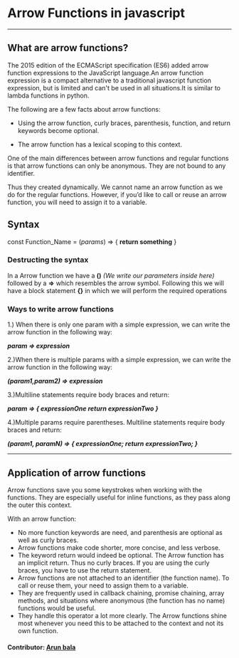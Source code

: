 # Arrow Functions in javascript
<hr>

## What are arrow functions?

The 2015 edition of the ECMAScript specification (ES6) added arrow function expressions to the JavaScript language.An arrow function expression is a compact alternative to a traditional javascript function expression, but is limited and can't be used in all situations.It is similar to lambda functions in python.
 
The following are a few facts about arrow functions:
- Using the arrow function, curly braces, parenthesis, function, and return keywords become optional.

- The arrow function has a lexical scoping to this context.

One of the main differences between arrow functions and regular functions is that arrow functions can only be anonymous. They are not bound to any identifier.

Thus they created dynamically. We cannot name an arrow function as we do for the regular functions. However, if you’d like to call or reuse an arrow function, you will need to assign it to a variable.

## Syntax

const Function_Name = (*params*) => { **return something** }

### Destructing the syntax

In a Arrow function we have a **()** *(We write our parameters inside here)* followed by a **=>** which resembles the arrow symbol. Following this we will have a block statement **{}** in which we will perform the required operations

### Ways to write arrow functions

1.) When there is only one param with a simple expression, we can write the arrow function in the following way:
     
      
 ***param => expression***




2.)When there is multiple params with a simple expression, we can write the arrow function in the following way:

***(param1,param2) => expression***

3.)Multiline statements require body braces and return:

   ***param => {
       expressionOne
       return expressionTwo }***


4.)Multiple params require parentheses. Multiline statements require body braces and return:

 ***(param1, paramN) => {
   expressionOne;
   return expressionTwo;
   }***

<hr>

## Application of arrow functions

Arrow functions save you some keystrokes when working with the functions. They are especially useful for inline functions, as they pass along the outer this context.

With an arrow function:

- No more function keywords are need, and parenthesis are optional as well as curly braces.
- Arrow functions make code shorter, more concise, and less verbose.
- The keyword return would indeed be optional. The Arrow function has an implicit return. Thus no curly braces. If you are using the curly braces, you have to use the return statement.
- Arrow functions are not attached to an identifier (the function name). To call or reuse them, your need to assign them to a variable.
- They are frequently used in callback chaining, promise chaining, array methods, and situations where anonymous (the function has no name) functions would be useful.
- They handle this operator a lot more clearly. The Arrow functions shine most whenever you need this to be attached to the context and not its own function.


#### Contributor: [Arun bala](https://github.com/ARUNBALACHOCKALINGAM)




